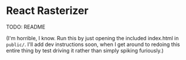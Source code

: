 # React Rasterizer

TODO: README

(I'm horrible, I know. Run this by just opening the included index.html in `public/`. I'll add dev instructions soon, when I get around to redoing this entire thing by test driving it rather than simply spiking furiously.)
